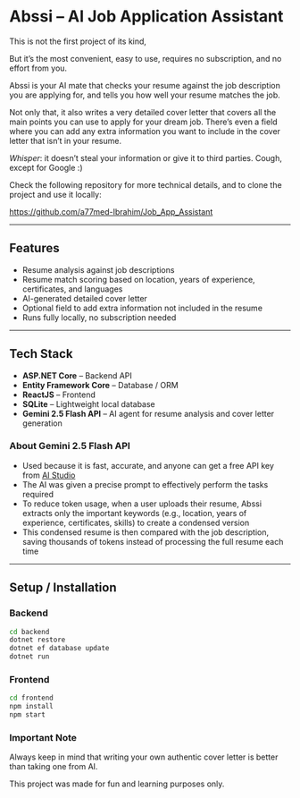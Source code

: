 # Abssi – AI Job Application Assistant

This is not the first project of its kind,  

But it’s the most convenient, easy to use, requires no subscription, and no effort from you.  

Abssi is your AI mate that checks your resume against the job description you are applying for, and tells you how well your resume matches the job.

Not only that, it also writes a very detailed cover letter that covers all the main points you can use to apply for your dream job. There’s even a field where you can add any extra information you want to include in the cover letter that isn’t in your resume.

*Whisper*: it doesn’t steal your information or give it to third parties. Cough, except for Google :)

Check the following repository for more technical details, and to clone the project and use it locally:

https://github.com/a77med-Ibrahim/Job_App_Assistant

---

## Features
- Resume analysis against job descriptions
- Resume match scoring based on location, years of experience, certificates, and languages
- AI-generated detailed cover letter
- Optional field to add extra information not included in the resume
- Runs fully locally, no subscription needed

---

## Tech Stack
- **ASP.NET Core** – Backend API
- **Entity Framework Core** – Database / ORM
- **ReactJS** – Frontend
- **SQLite** – Lightweight local database
- **Gemini 2.5 Flash API** – AI agent for resume analysis and cover letter generation

### About Gemini 2.5 Flash API
- Used because it is fast, accurate, and anyone can get a free API key from [AI Studio](https://aistudio.google.com/)
- The AI was given a precise prompt to effectively perform the tasks required
- To reduce token usage, when a user uploads their resume, Abssi extracts only the important keywords (e.g., location, years of experience, certificates, skills) to create a condensed version
- This condensed resume is then compared with the job description, saving thousands of tokens instead of processing the full resume each time

---

## Setup / Installation

### Backend
```bash
cd backend
dotnet restore
dotnet ef database update
dotnet run
```
### Frontend
```bash
cd frontend
npm install
npm start
```


### Important Note

Always keep in mind that writing your own authentic cover letter is better than taking one from AI.

This project was made for fun and learning purposes only.



